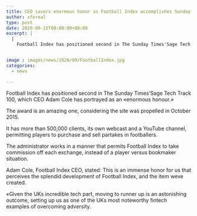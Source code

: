```yaml
---
title: CEO savors enormous honor as Football Index accomplishes Sunday Times accolade
author: xforeal 
type: post
date: 2020-09-15T00:00:00+00:00
excerpt: |
  |
    Football Index has positioned second in The Sunday Times'Sage Tech Track 100, which CEO Adam Cole has portrayed as an "enormous honour


image : images/news/2020/09/FootballIndex.jpg
categories:
  - news

---
```

Football Index has positioned second in The Sunday Times&#8217;Sage Tech Track 100, which CEO Adam Cole has portrayed as an &#171;enormous honour.&#187; 

The award is an amazing one, considering the site was propelled in October 2015. 

It has more than 500,000 clients, its own webcast and a YouTube channel, permitting players to purchase and sell partakes in footballers. 

The administrator works in a manner that permits Football Index to take commission off each exchange, instead of a player versus bookmaker situation. 

Adam Cole, Football Index CEO, stated: This is an immense honor for us that perceives the splendid development of Football Index, and the item weve created. 

&#171;Given the UKs incredible tech part, moving to runner up is an astonishing outcome, setting up us as one of the UKs most noteworthy fintech examples of overcoming adversity.